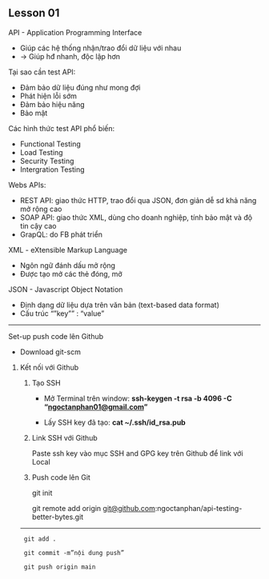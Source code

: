 ## Lesson 01

API - Application Programming Interface

- Giúp các hệ thống nhận/trao đổi dữ liệu với nhau
- → Giúp hđ nhanh, độc lập hơn

Tại sao cần test API:

- Đảm bảo dữ liệu đúng như mong đợi
- Phát hiện lỗi sớm
- Đảm bảo hiệu năng
- Bảo mật

Các hình thức test API phổ biến:

- Functional Testing
- Load Testing
- Security Testing
- Intergration Testing

Webs APIs:

- REST API: giao thức HTTP, trao đổi qua JSON, đơn giản dễ sd khả năng mở rộng cao
- SOAP API: giao thức XML, dùng cho doanh nghiệp, tính bảo mật và độ tin cậy cao
- GrapQL: do FB phát triển

XML - eXtensible Markup Language

- Ngôn ngữ đánh dấu mở rộng
- Được tạo mở các thẻ đóng, mở

JSON - Javascript Object Notation

- Định dạng dữ liệu dựa trên văn bản (text-based data format)
- Cấu trúc “”key”” :  “value”

---

Set-up push code lên Github

- Download git-scm
1. Kết nối với Github
    1. Tạo SSH
        
          + Mở Terminal trên window: **ssh-keygen -t rsa -b 4096 -C “ngoctanphan01@gmail.com”**
        
        
         + Lấy SSH key đã tạo: **cat ~/.ssh/id_rsa.pub**
        
        
    2. Link SSH với Github
        
        Paste ssh key vào mục SSH and GPG key trên Github để link với Local
        
    3. Push code lên Git

        git init

        git remote add origin git@github.com:ngoctanphan/api-testing-better-bytes.git
    --------

        git add .

        git commit -m”nội dung push”

        git push origin main